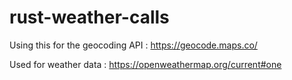 # rust-weather-calls

Using this for the geocoding API : https://geocode.maps.co/

Used for weather data : https://openweathermap.org/current#one